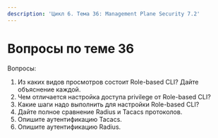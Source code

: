 ```yaml
---
description: 'Цикл 6. Тема 36: Management Plane Security 7.2'
---
```


# Вопросы по теме 36

Вопросы:  
1. Из каких видов просмотров состоит Role-based CLI? Дайте объяснение каждой.  
2. Чем отличается настройка доступа privilege от Role-based CLI?  
3. Какие шаги надо выполнить для настройки Role-based CLI?  
4. Дайте полное сравнение Radius и Tacacs протоколов.  
5. Опишите аутентификацию Tacacs.  
6. Опишите аутентификацию Radius.

